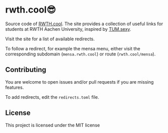 # rwth.cool😎

Source code of [RWTH.cool](https://rwth.cool).
The site provides a collection of useful links for students at RWTH Aachen University, inspired by [TUM.sexy](https://tum.sexy).

Visit the site for a list of available redirects.

To follow a redirect, for example the mensa menu, either visit the corresponding subdomain (`mensa.rwth.cool`) or route (`rwth.cool/mensa`).

## Contributing

You are welcome to open issues and/or pull requests if you are missing features.

To add redirects, edit the `redirects.toml` file.

## License

This project is licensed under the MIT license
